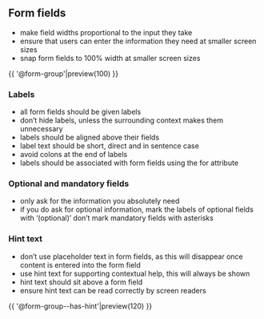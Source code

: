 ## Form fields

* make field widths proportional to the input they take
* ensure that users can enter the information they need at smaller screen sizes
* snap form fields to 100% width at smaller screen sizes

{{ '@form-group'|preview(100) }}

### Labels

* all form fields should be given labels
* don’t hide labels, unless the surrounding context makes them unnecessary
* labels should be aligned above their fields
* label text should be short, direct and in sentence case
* avoid colons at the end of labels
* labels should be associated with form fields using the for attribute

### Optional and mandatory fields

* only ask for the information you absolutely need
* if you do ask for optional information, mark the labels of optional fields with ‘(optional)’
don’t mark mandatory fields with asterisks

### Hint text

* don’t use placeholder text in form fields, as this will disappear once content is entered into the form field
* use hint text for supporting contextual help, this will always be shown
* hint text should sit above a form field
* ensure hint text can be read correctly by screen readers

{{ '@form-group--has-hint'|preview(120) }}

